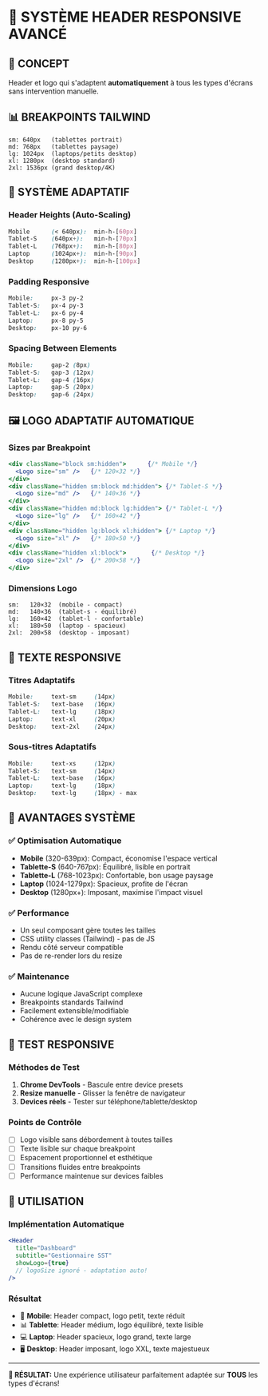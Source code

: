 # 📱 SYSTÈME HEADER RESPONSIVE AVANCÉ

## 🎯 CONCEPT
Header et logo qui s'adaptent **automatiquement** à tous les types d'écrans sans intervention manuelle.

## 📊 BREAKPOINTS TAILWIND
```
sm: 640px   (tablettes portrait)
md: 768px   (tablettes paysage)  
lg: 1024px  (laptops/petits desktop)
xl: 1280px  (desktop standard)
2xl: 1536px (grand desktop/4K)
```

## 🔧 SYSTÈME ADAPTATIF

### Header Heights (Auto-Scaling)
```css
Mobile      (< 640px):  min-h-[60px]
Tablet-S    (640px+):   min-h-[70px] 
Tablet-L    (768px+):   min-h-[80px]
Laptop      (1024px+):  min-h-[90px]
Desktop     (1280px+):  min-h-[100px]
```

### Padding Responsive
```css
Mobile:     px-3 py-2
Tablet-S:   px-4 py-3  
Tablet-L:   px-6 py-4
Laptop:     px-8 py-5
Desktop:    px-10 py-6
```

### Spacing Between Elements
```css
Mobile:     gap-2 (8px)
Tablet-S:   gap-3 (12px)
Tablet-L:   gap-4 (16px) 
Laptop:     gap-5 (20px)
Desktop:    gap-6 (24px)
```

## 🖼️ LOGO ADAPTATIF AUTOMATIQUE

### Sizes par Breakpoint
```jsx
<div className="block sm:hidden">      {/* Mobile */}
  <Logo size="sm" />   {/* 120×32 */}
</div>
<div className="hidden sm:block md:hidden"> {/* Tablet-S */}
  <Logo size="md" />   {/* 140×36 */}
</div>
<div className="hidden md:block lg:hidden"> {/* Tablet-L */}
  <Logo size="lg" />   {/* 160×42 */}
</div>
<div className="hidden lg:block xl:hidden"> {/* Laptop */}
  <Logo size="xl" />   {/* 180×50 */}
</div>
<div className="hidden xl:block">       {/* Desktop */}
  <Logo size="2xl" />  {/* 200×58 */}
</div>
```

### Dimensions Logo
```
sm:   120×32  (mobile - compact)
md:   140×36  (tablet-s - équilibré)
lg:   160×42  (tablet-l - confortable)  
xl:   180×50  (laptop - spacieux)
2xl:  200×58  (desktop - imposant)
```

## 📝 TEXTE RESPONSIVE

### Titres Adaptatifs
```css
Mobile:     text-sm     (14px)
Tablet-S:   text-base   (16px)
Tablet-L:   text-lg     (18px)
Laptop:     text-xl     (20px)  
Desktop:    text-2xl    (24px)
```

### Sous-titres Adaptatifs  
```css
Mobile:     text-xs     (12px)
Tablet-S:   text-sm     (14px)
Tablet-L:   text-base   (16px)
Laptop:     text-lg     (18px)
Desktop:    text-lg     (18px) - max
```

## 🎨 AVANTAGES SYSTÈME

### ✅ Optimisation Automatique
- **Mobile** (320-639px): Compact, économise l'espace vertical
- **Tablette-S** (640-767px): Équilibré, lisible en portrait  
- **Tablette-L** (768-1023px): Confortable, bon usage paysage
- **Laptop** (1024-1279px): Spacieux, profite de l'écran
- **Desktop** (1280px+): Imposant, maximise l'impact visuel

### ✅ Performance
- Un seul composant gère toutes les tailles
- CSS utility classes (Tailwind) - pas de JS
- Rendu côté serveur compatible
- Pas de re-render lors du resize

### ✅ Maintenance
- Aucune logique JavaScript complexe
- Breakpoints standards Tailwind
- Facilement extensible/modifiable
- Cohérence avec le design system

## 🧪 TEST RESPONSIVE

### Méthodes de Test
1. **Chrome DevTools** - Bascule entre device presets
2. **Resize manuelle** - Glisser la fenêtre de navigateur
3. **Devices réels** - Tester sur téléphone/tablette/desktop

### Points de Contrôle
- [ ] Logo visible sans débordement à toutes tailles
- [ ] Texte lisible sur chaque breakpoint  
- [ ] Espacement proportionnel et esthétique
- [ ] Transitions fluides entre breakpoints
- [ ] Performance maintenue sur devices faibles

## 🔄 UTILISATION

### Implémentation Automatique
```jsx
<Header 
  title="Dashboard"
  subtitle="Gestionnaire SST"
  showLogo={true}
  // logoSize ignoré - adaptation auto!
/>
```

### Résultat
- 📱 **Mobile**: Header compact, logo petit, texte réduit
- 📊 **Tablette**: Header médium, logo équilibré, texte lisible  
- 💻 **Laptop**: Header spacieux, logo grand, texte large
- 🖥️ **Desktop**: Header imposant, logo XXL, texte majestueux

---

**🎉 RÉSULTAT:** Une expérience utilisateur parfaitement adaptée sur **TOUS** les types d'écrans!